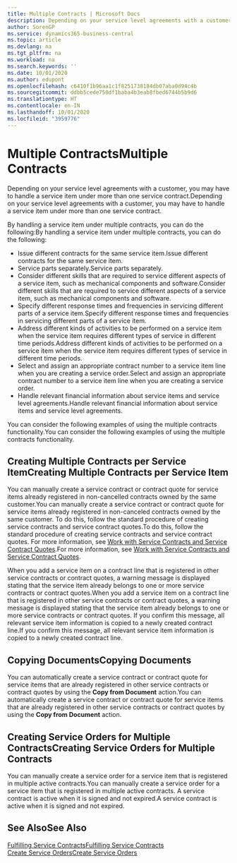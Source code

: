 ```yaml
---
title: Multiple Contracts | Microsoft Docs
description: Depending on your service level agreements with a customer, you may have to handle a service item under more than one service contract.
author: SorenGP
ms.service: dynamics365-business-central
ms.topic: article
ms.devlang: na
ms.tgt_pltfrm: na
ms.workload: na
ms.search.keywords: ''
ms.date: 10/01/2020
ms.author: edupont
ms.openlocfilehash: c6410f1b96aa1c1f8251738184db07aba0d94c4b
ms.sourcegitcommit: ddbb5cede750df1baba4b3eab8fbed6744b5b9d6
ms.translationtype: HT
ms.contentlocale: en-IN
ms.lasthandoff: 10/01/2020
ms.locfileid: "3959776"
---
```

# <a name="multiple-contracts"></a><span data-ttu-id="850d0-103">Multiple Contracts</span><span class="sxs-lookup"><span data-stu-id="850d0-103">Multiple Contracts</span></span>
<span data-ttu-id="850d0-104">Depending on your service level agreements with a customer, you may have to handle a service item under more than one service contract.</span><span class="sxs-lookup"><span data-stu-id="850d0-104">Depending on your service level agreements with a customer, you may have to handle a service item under more than one service contract.</span></span>  
  
<span data-ttu-id="850d0-105">By handling a service item under multiple contracts, you can do the following:</span><span class="sxs-lookup"><span data-stu-id="850d0-105">By handling a service item under multiple contracts, you can do the following:</span></span>  
  
* <span data-ttu-id="850d0-106">Issue different contracts for the same service item.</span><span class="sxs-lookup"><span data-stu-id="850d0-106">Issue different contracts for the same service item.</span></span>  
* <span data-ttu-id="850d0-107">Service parts separately.</span><span class="sxs-lookup"><span data-stu-id="850d0-107">Service parts separately.</span></span>  
* <span data-ttu-id="850d0-108">Consider different skills that are required to service different aspects of a service item, such as mechanical components and software.</span><span class="sxs-lookup"><span data-stu-id="850d0-108">Consider different skills that are required to service different aspects of a service item, such as mechanical components and software.</span></span>  
* <span data-ttu-id="850d0-109">Specify different response times and frequencies in servicing different parts of a service item.</span><span class="sxs-lookup"><span data-stu-id="850d0-109">Specify different response times and frequencies in servicing different parts of a service item.</span></span>  
* <span data-ttu-id="850d0-110">Address different kinds of activities to be performed on a service item when the service item requires different types of service in different time periods.</span><span class="sxs-lookup"><span data-stu-id="850d0-110">Address different kinds of activities to be performed on a service item when the service item requires different types of service in different time periods.</span></span>  
* <span data-ttu-id="850d0-111">Select and assign an appropriate contract number to a service item line when you are creating a service order.</span><span class="sxs-lookup"><span data-stu-id="850d0-111">Select and assign an appropriate contract number to a service item line when you are creating a service order.</span></span>  
* <span data-ttu-id="850d0-112">Handle relevant financial information about service items and service level agreements.</span><span class="sxs-lookup"><span data-stu-id="850d0-112">Handle relevant financial information about service items and service level agreements.</span></span>  
  
<span data-ttu-id="850d0-113">You can consider the following examples of using the multiple contracts functionality.</span><span class="sxs-lookup"><span data-stu-id="850d0-113">You can consider the following examples of using the multiple contracts functionality.</span></span>  
  
## <a name="creating-multiple-contracts-per-service-item"></a><span data-ttu-id="850d0-114">Creating Multiple Contracts per Service Item</span><span class="sxs-lookup"><span data-stu-id="850d0-114">Creating Multiple Contracts per Service Item</span></span>  
<span data-ttu-id="850d0-115">You can manually create a service contract or contract quote for service items already registered in non-cancelled contracts owned by the same customer.</span><span class="sxs-lookup"><span data-stu-id="850d0-115">You can manually create a service contract or contract quote for service items already registered in non-canceled contracts owned by the same customer.</span></span> <span data-ttu-id="850d0-116">To do this, follow the standard procedure of creating service contracts and service contract quotes.</span><span class="sxs-lookup"><span data-stu-id="850d0-116">To do this, follow the standard procedure of creating service contracts and service contract quotes.</span></span> <span data-ttu-id="850d0-117">For more information, see [Work with Service Contracts and Service Contract Quotes](service-how-to-create-service-contracts-and-service-contract-quotes.md).</span><span class="sxs-lookup"><span data-stu-id="850d0-117">For more information, see [Work with Service Contracts and Service Contract Quotes](service-how-to-create-service-contracts-and-service-contract-quotes.md).</span></span>  
  
<span data-ttu-id="850d0-118">When you add a service item on a contract line that is registered in other service contracts or contract quotes, a warning message is displayed stating that the service item already belongs to one or more service contracts or contract quotes.</span><span class="sxs-lookup"><span data-stu-id="850d0-118">When you add a service item on a contract line that is registered in other service contracts or contract quotes, a warning message is displayed stating that the service item already belongs to one or more service contracts or contract quotes.</span></span> <span data-ttu-id="850d0-119">If you confirm this message, all relevant service item information is copied to a newly created contract line.</span><span class="sxs-lookup"><span data-stu-id="850d0-119">If you confirm this message, all relevant service item information is copied to a newly created contract line.</span></span>  
  
## <a name="copying-documents"></a><span data-ttu-id="850d0-120">Copying Documents</span><span class="sxs-lookup"><span data-stu-id="850d0-120">Copying Documents</span></span>  
<span data-ttu-id="850d0-121">You can automatically create a service contract or contract quote for service items that are already registered in other service contracts or contract quotes by using the **Copy from Document** action.</span><span class="sxs-lookup"><span data-stu-id="850d0-121">You can automatically create a service contract or contract quote for service items that are already registered in other service contracts or contract quotes by using the **Copy from Document** action.</span></span>  
  
## <a name="creating-service-orders-for-multiple-contracts"></a><span data-ttu-id="850d0-122">Creating Service Orders for Multiple Contracts</span><span class="sxs-lookup"><span data-stu-id="850d0-122">Creating Service Orders for Multiple Contracts</span></span>  
<span data-ttu-id="850d0-123">You can manually create a service order for a service item that is registered in multiple active contracts.</span><span class="sxs-lookup"><span data-stu-id="850d0-123">You can manually create a service order for a service item that is registered in multiple active contracts.</span></span> <span data-ttu-id="850d0-124">A service contract is active when it is signed and not expired.</span><span class="sxs-lookup"><span data-stu-id="850d0-124">A service contract is active when it is signed and not expired.</span></span>  
  
## <a name="see-also"></a><span data-ttu-id="850d0-125">See Also</span><span class="sxs-lookup"><span data-stu-id="850d0-125">See Also</span></span>  
[<span data-ttu-id="850d0-126">Fulfilling Service Contracts</span><span class="sxs-lookup"><span data-stu-id="850d0-126">Fulfilling Service Contracts</span></span>](service-fulfill-service-contracts.md)  
[<span data-ttu-id="850d0-127">Create Service Orders</span><span class="sxs-lookup"><span data-stu-id="850d0-127">Create Service Orders</span></span>](service-how-to-create-service-orders.md)  
